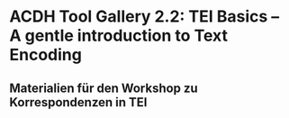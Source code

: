 # ACDH Tool Gallery 2.2: TEI Basics – A gentle introduction to Text Encoding
## Materialien für den Workshop zu Korrespondenzen in TEI
